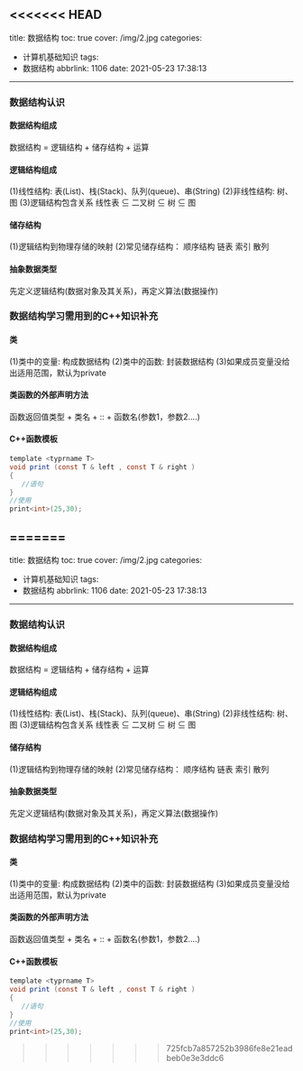 <<<<<<< HEAD
---
title: 数据结构
toc: true
cover: /img/2.jpg
categories:
  - 计算机基础知识
tags:
  - 数据结构
abbrlink: 1106
date: 2021-05-23 17:38:13
---

### 数据结构认识

#### 数据结构组成

数据结构 = 逻辑结构 + 储存结构 + 运算<!-- more -->

#### 逻辑结构组成

(1)线性结构: 表(List)、栈(Stack)、队列(queue)、串(String)
(2)非线性结构: 树、图
(3)逻辑结构包含关系
线性表 $\subseteq$ 二叉树 $\subseteq$ 树 $\subseteq$ 图

#### 储存结构

(1)逻辑结构到物理存储的映射
(2)常见储存结构：
顺序结构
链表
索引
散列

#### 抽象数据类型

先定义逻辑结构(数据对象及其关系)，再定义算法(数据操作)

### 数据结构学习需用到的C++知识补充

#### 类

(1)类中的变量: 构成数据结构
(2)类中的函数: 封装数据结构
(3)如果成员变量没给出适用范围，默认为private

#### 类函数的外部声明方法

函数返回值类型 + 类名 + :: + 函数名(参数1，参数2….)

#### C++函数模板

```java
template <typrname T>
void print (const T & left , const T & right )
{
   //语句
}
//使用
print<int>(25,30);
```

=======
---
title: 数据结构
toc: true
cover: /img/2.jpg
categories:
  - 计算机基础知识
tags:
  - 数据结构
abbrlink: 1106
date: 2021-05-23 17:38:13
---

### 数据结构认识

#### 数据结构组成

数据结构 = 逻辑结构 + 储存结构 + 运算<!-- more -->

#### 逻辑结构组成

(1)线性结构: 表(List)、栈(Stack)、队列(queue)、串(String)
(2)非线性结构: 树、图
(3)逻辑结构包含关系
线性表 $\subseteq$ 二叉树 $\subseteq$ 树 $\subseteq$ 图

#### 储存结构

(1)逻辑结构到物理存储的映射
(2)常见储存结构：
顺序结构
链表
索引
散列

#### 抽象数据类型

先定义逻辑结构(数据对象及其关系)，再定义算法(数据操作)

### 数据结构学习需用到的C++知识补充

#### 类

(1)类中的变量: 构成数据结构
(2)类中的函数: 封装数据结构
(3)如果成员变量没给出适用范围，默认为private

#### 类函数的外部声明方法

函数返回值类型 + 类名 + :: + 函数名(参数1，参数2….)

#### C++函数模板

```java
template <typrname T>
void print (const T & left , const T & right )
{
   //语句
}
//使用
print<int>(25,30);
```

>>>>>>> 725fcb7a857252b3986fe8e21eadbeb0e3e3ddc6
